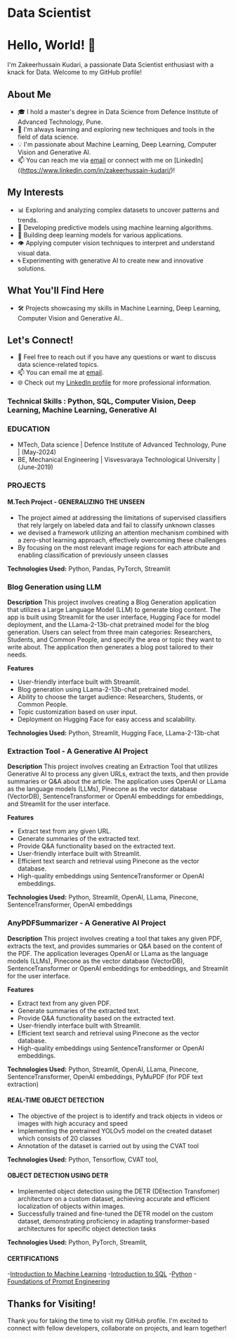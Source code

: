 # Data Scientist

# Hello, World! 👋

I'm Zakeerhussain Kudari, a passionate Data Scientist enthusiast with a knack for Data. Welcome to my GitHub profile!

## About Me
- 🎓 I hold a master's degree in Data Science from Defence Institute of Advanced Technology, Pune.
- 🌱 I'm always learning and exploring new techniques and tools in the field of data science.
- 💡 I'm passionate about Machine Learning, Deep Learning, Computer Vision and Generative AI.
- 📫 You can reach me via [email](mailto:zakeerhussainkudari@gmail.com) or connect with me on [LinkedIn]((https://www.linkedin.com/in/zakeerhussain-kudari/)!

## My Interests
- 📊 Exploring and analyzing complex datasets to uncover patterns and trends.
- 🤖 Developing predictive models using machine learning algorithms.
- 🧠 Building deep learning models for various applications.
- 👁️ Applying computer vision techniques to interpret and understand visual data.
- 🌀 Experimenting with generative AI to create new and innovative solutions.

## What You'll Find Here
- 🛠️ Projects showcasing my skills in Machine Learning, Deep Learning, Computer Vision and Generative AI..

## Let's Connect!
- 💬 Feel free to reach out if you have any questions or want to discuss data science-related topics.
- 📫 You can email me at [email](mailto:zakeerhussainkudari@gmail.com).
- 🌐 Check out my [LinkedIn profile]((https://www.linkedin.com/in/zakeerhussain-kudari/)) for more professional information.


### Technical Skills : Python, SQL, Computer Vision, Deep Learning, Machine Learning, Generative AI

### EDUCATION
- MTech, Data science | Defence Institute of Advanced Technology, Pune | (May-2024)
- BE, Mechanical Engineering | Visvesvaraya Technological University |(June-2019)

### PROJECTS
#### M.Tech Project - GENERALIZING THE UNSEEN
- The project aimed at addressing the limitations of supervised classifiers that rely largely
on labeled data and fail to classify unknown classes
- we devised a framework utilizing an attention mechanism combined
with a zero-shot learning approach, effectively overcoming these
challenges
- By focusing on the most relevant image regions for each attribute and
enabling classification of previously unseen classes

**Technologies Used:** Python, Pandas, PyTorch, Streamlit

### Blog Generation using LLM 

**Description**
This project involves creating a Blog Generation application that utilizes a Large Language Model (LLM) to generate blog content. The app is built using Streamlit for the user interface, Hugging Face for model deployment, and the LLama-2-13b-chat pretrained model for the blog generation. Users can select from three main categories: Researchers, Students, and Common People, and specify the area or topic they want to write about. The application then generates a blog post tailored to their needs.

**Features**
- User-friendly interface built with Streamlit.
- Blog generation using LLama-2-13b-chat pretrained model.
- Ability to choose the target audience: Researchers, Students, or Common People.
- Topic customization based on user input.
- Deployment on Hugging Face for easy access and scalability.

**Technologies Used:** Python, Streamlit, Hugging Face, LLama-2-13b-chat

### Extraction Tool - A Generative AI Project

**Description**
This project involves creating an Extraction Tool that utilizes Generative AI to process any given URLs, extract the texts, and then provide summaries or Q&A about the article. The application uses OpenAI or LLama as the language models (LLMs), Pinecone as the vector database (VectorDB), SentenceTransformer or OpenAI embeddings for embeddings, and Streamlit for the user interface.

**Features**
- Extract text from any given URL.
- Generate summaries of the extracted text.
- Provide Q&A functionality based on the extracted text.
- User-friendly interface built with Streamlit.
- Efficient text search and retrieval using Pinecone as the vector database.
- High-quality embeddings using SentenceTransformer or OpenAI embeddings.

**Technologies Used:** Python, Streamlit, OpenAI, LLama, Pinecone, SentenceTransformer, OpenAI embeddings

### AnyPDFSummarizer - A Generative AI Project

**Description**
This project involves creating a tool that takes any given PDF, extracts the text, and provides summaries or Q&A based on the content of the PDF. The application leverages OpenAI or LLama as the language models (LLMs), Pinecone as the vector database (VectorDB), SentenceTransformer or OpenAI embeddings for embeddings, and Streamlit for the user interface.

**Features**
- Extract text from any given PDF.
- Generate summaries of the extracted text.
- Provide Q&A functionality based on the extracted text.
- User-friendly interface built with Streamlit.
- Efficient text search and retrieval using Pinecone as the vector database.
- High-quality embeddings using SentenceTransformer or OpenAI embeddings.

**Technologies Used:** Python, Streamlit, OpenAI, LLama, Pinecone, SentenceTransformer, OpenAI embeddings, PyMuPDF (for PDF text extraction)

#### REAL-TIME OBJECT DETECTION
- The objective of the project is to identify and track objects in videos
or images with high accuracy and speed
- Implementing the pretrained YOLOv5 model on the created dataset
which consists of 20 classes
- Annotation of the dataset is carried out by using the CVAT tool

**Technologies Used:** Python, Tensorflow, CVAT tool, 

#### OBJECT DETECTION USING DETR
- Implemented object detection using the DETR (DEtection
Transfomer) architecture on a custom dataset, achieving accurate and
efficient localization of objects within images.
- Successfully trained and fine-tuned the DETR model on the custom
dataset, demonstrating proficiency in adapting transformer-based
architectures for specific object detection tasks

**Technologies Used:** Python, PyTorch, Streamlit, 


#### CERTIFICATIONS
-[Introduction to Machine Learning](https://drive.google.com/file/d/1kBjCUK7DcbymKpsxX9pHygBSyZYMDdHK/view) 
-[Introduction to SQL](https://drive.google.com/file/d/1PjvFsUoR1DglChIB1wsthygIBwj2X-N0/view)
-[Python](https://drive.google.com/file/d/1b3inlTetiTyrAQlV76pfdwcUcAVyKNqD/view)
-[Foundations of Prompt Engineering](https://drive.google.com/file/d/15wq75jZnbA19F8nPZ6lWF_GXfUHdlOEn/view?usp=sharing)


## Thanks for Visiting!
Thank you for taking the time to visit my GitHub profile. I'm excited to connect with fellow developers, collaborate on projects, and learn together!

